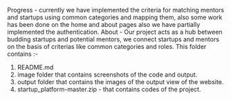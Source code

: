 Progress - currently we have implemented the criteria for matching mentors and startups using common categories and mapping them, also some work has been done on the home and about pages also we have partially implemented the authentication.
About - Our project acts as a hub between budding startups and potential mentors, we connect startups and mentors on the basis of criterias like common categories and roles.
This folder contains :-
1) README.md
2) image folder that contains screenshots of the code and output.
3) output folder that contains the images of the output view of the website.
4) startup_platform-master.zip - that contains codes of the project.
